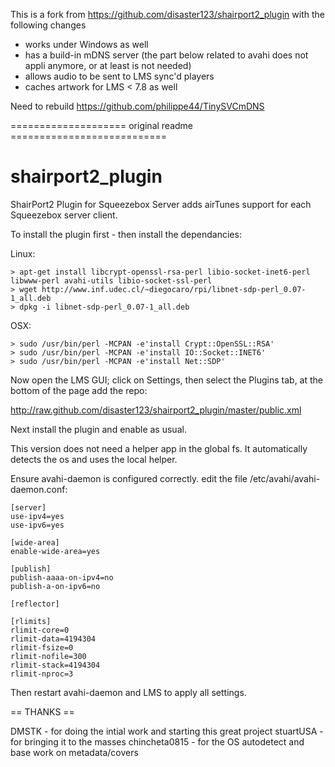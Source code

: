 This is a fork from https://github.com/disaster123/shairport2_plugin with the following changes
- works under Windows as well
- has a build-in mDNS server (the part below related to avahi does not appli anymore, or at least is not needed)
- allows audio to be sent to LMS sync'd players 
- caches artwork for LMS < 7.8 as well

Need to rebuild https://github.com/philippe44/TinySVCmDNS

==================== original readme ===========================

shairport2_plugin
================

ShairPort2 Plugin for Squeezebox Server adds airTunes support for each Squeezebox server client.

To install the plugin first - then install the dependancies:

Linux:

    > apt-get install libcrypt-openssl-rsa-perl libio-socket-inet6-perl libwww-perl avahi-utils libio-socket-ssl-perl
    > wget http://www.inf.udec.cl/~diegocaro/rpi/libnet-sdp-perl_0.07-1_all.deb
    > dpkg -i libnet-sdp-perl_0.07-1_all.deb

OSX:

    > sudo /usr/bin/perl -MCPAN -e'install Crypt::OpenSSL::RSA'
    > sudo /usr/bin/perl -MCPAN -e'install IO::Socket::INET6'
    > sudo /usr/bin/perl -MCPAN -e'install Net::SDP'


Now open the LMS GUI; click on Settings, then select the Plugins tab, at the bottom of the page add the repo:

http://raw.github.com/disaster123/shairport2_plugin/master/public.xml

Next install the plugin and enable as usual.

This version does not need a helper app in the global fs. It automatically detects the os and uses
the local helper.
  
Ensure avahi-daemon is configured correctly. edit the file /etc/avahi/avahi-daemon.conf:

    [server]
    use-ipv4=yes
    use-ipv6=yes
    
    [wide-area]
    enable-wide-area=yes
    
    [publish]
    publish-aaaa-on-ipv4=no
    publish-a-on-ipv6=no
    
    [reflector]
    
    [rlimits]
    rlimit-core=0
    rlimit-data=4194304
    rlimit-fsize=0
    rlimit-nofile=300
    rlimit-stack=4194304
    rlimit-nproc=3
  
Then restart avahi-daemon and LMS to apply all settings.

== THANKS ==

DMSTK - for doing the intial work and starting this great project
stuartUSA - for bringing it to the masses
chincheta0815 - for the OS autodetect and base work on metadata/covers
